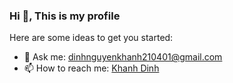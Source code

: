 ### Hi 👋, This is my profile

Here are some ideas to get you started:

- 💬 Ask me: dinhnguyenkhanh210401@gmail.com
- 📫 How to reach me: [Khanh Dinh](https://www.facebook.com/khanhjj.dinh/)
